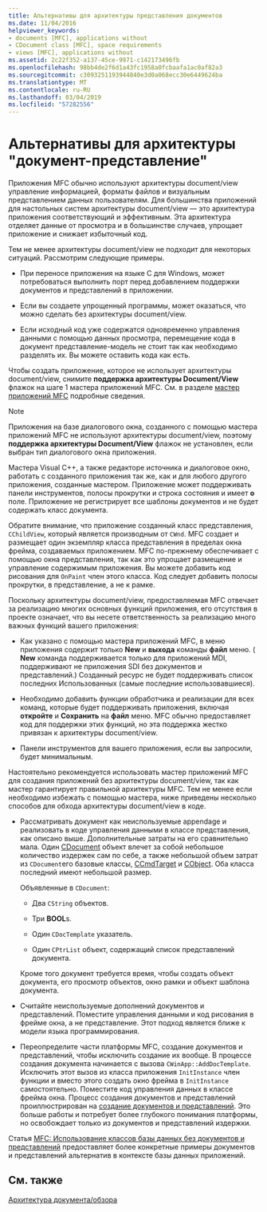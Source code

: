 ```yaml
---
title: Альтернативы для архитектуры представления документов
ms.date: 11/04/2016
helpviewer_keywords:
- documents [MFC], applications without
- CDocument class [MFC], space requirements
- views [MFC], applications without
ms.assetid: 2c22f352-a137-45ce-9971-c142173496fb
ms.openlocfilehash: 98bb4de2f6d1a43fc1958a0fcbaafa1ac0af82a3
ms.sourcegitcommit: c3093251193944840e3d0a068ecc30e6449624ba
ms.translationtype: MT
ms.contentlocale: ru-RU
ms.lasthandoff: 03/04/2019
ms.locfileid: "57282556"
---
```

# <a name="alternatives-to-the-documentview-architecture"></a>Альтернативы для архитектуры "документ-представление"

Приложения MFC обычно используют архитектуры document/view управление информацией, форматы файлов и визуальным представлением данных пользователям. Для большинства приложений для настольных систем архитектуры document/view — это архитектура приложения соответствующий и эффективным. Эта архитектура отделяет данные от просмотра и в большинстве случаев, упрощает приложение и снижает избыточный код.

Тем не менее архитектуры document/view не подходит для некоторых ситуаций. Рассмотрим следующие примеры.

- При переносе приложения на языке C для Windows, может потребоваться выполнить порт перед добавлением поддержки документов и представлений в приложении.

- Если вы создаете упрощенный программы, может оказаться, что можно сделать без архитектуры document/view.

- Если исходный код уже содержатся одновременно управления данными с помощью данных просмотра, перемещение кода в документ представление-модель не стоит так как необходимо разделять их. Вы можете оставить кода как есть.

Чтобы создать приложение, которое не использует архитектуры document/view, снимите **поддержка архитектуры Document/View** флажок на шаге 1 мастера приложений MFC. См. в разделе [мастер приложений MFC](../mfc/reference/mfc-application-wizard.md) подробные сведения.

> [!NOTE]
>  Приложения на базе диалогового окна, созданного с помощью мастера приложений MFC не используют архитектуры document/view, поэтому **поддержка архитектуры Document/View** флажок не установлен, если выбран тип диалогового окна приложения.

Мастера Visual C++, а также редакторе источника и диалоговое окно, работать с созданного приложения так же, как и для любого другого приложения, созданные мастером. Приложение может поддерживать панели инструментов, полосы прокрутки и строка состояния и имеет **о** поле. Приложение не регистрирует все шаблоны документов и не будет содержать класс документа.

Обратите внимание, что приложение созданный класс представления, `CChildView`, который является производным от `CWnd`. MFC создает и размещает один экземпляр класса представления в пределах окна фрейма, создаваемых приложением. MFC по-прежнему обеспечивает с помощью окна представления, так как это упрощает размещение и управление содержимым приложения. Вы можете добавить код рисования для `OnPaint` член этого класса. Код следует добавить полосы прокрутки, в представление, а не к рамке.

Поскольку архитектуры document/view, предоставляемая MFC отвечает за реализацию многих основных функций приложения, его отсутствия в проекте означает, что вы несете ответственность за реализацию много важных функций вашего приложения:

- Как указано с помощью мастера приложений MFC, в меню приложения содержит только **New** и **выхода** команды **файл** меню. ( **New** команда поддерживается только для приложений MDI, поддерживают не приложения SDI без документов и представлений.) Созданный ресурс не будет поддерживать список последних Использованных (самые последние использовавшиеся).

- Необходимо добавить функции обработчика и реализации для всех команд, которые будет поддерживать приложения, включая **откройте** и **Сохранить** на **файл** меню. MFC обычно предоставляет код для поддержки этих функций, но эта поддержка жестко привязан к архитектуры document/view.

- Панели инструментов для вашего приложения, если вы запросили, будет минимальным.

Настоятельно рекомендуется использовать мастер приложений MFC для создания приложений без архитектуры document/view, так как мастер гарантирует правильной архитектуры MFC. Тем не менее если необходимо избежать с помощью мастера, ниже приведены несколько способов для обхода архитектуры document/view в коде.

- Рассматривать документ как неиспользуемые appendage и реализовать в коде управления данными в классе представления, как описано выше. Дополнительные затраты на его сравнительно мала. Один [CDocument](../mfc/reference/cdocument-class.md) объект влечет за собой небольшое количество издержек сам по себе, а также небольшой объем затрат из `CDocument`его базовые классы, [CCmdTarget](../mfc/reference/ccmdtarget-class.md) и [CObject](../mfc/reference/cobject-class.md). Оба класса последний имеют небольшой размер.

   Объявленные в `CDocument`:

  - Два `CString` объектов.

  - Три **BOOL**s.

  - Один `CDocTemplate` указатель.

  - Один `CPtrList` объект, содержащий список представлений документа.

  Кроме того документ требуется время, чтобы создать объект документа, его просмотр объектов, окно рамки и объект шаблона документа.

- Считайте неиспользуемые дополнений документов и представлений. Поместите управления данными и код рисования в фрейме окна, а не представление. Этот подход является ближе к модели языка программирования.

- Переопределите части платформы MFC, создание документов и представлений, чтобы исключить создание их вообще. В процессе создания документа начинается с вызова `CWinApp::AddDocTemplate`. Исключить этот вызов из класса приложения `InitInstance` член функции и вместо этого создать окно фрейма в `InitInstance` самостоятельно. Поместите код управления данных в классе фрейма окна. Процесс создания документов и представлений проиллюстрирован на [создание документов и представлений](../mfc/document-view-creation.md). Это больше работы и потребует более глубокого понимания платформы, но освобождает только из документов и представлений издержки.

Статья [MFC: Использование классов базы данных без документов и представлений](../data/mfc-using-database-classes-without-documents-and-views.md) предоставляет более конкретные примеры документов и представлений альтернатив в контексте базы данных приложений.

## <a name="see-also"></a>См. также

[Архитектура документа/обзора](../mfc/document-view-architecture.md)
